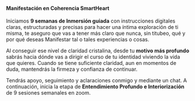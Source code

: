 #### Manifestación en Coherencia SmartHeart

Iniciamos **9 semanas de Inmersión guiada** con instrucciones digitales claras, estructuradas y precisas para hacer una íntima exploración de ti misma, te aseguro que vas a tener más claro que nunca, sin titubeo, qué y por qué deseas Manifestar tal o tales experiencias o cosas.

Al conseguir ese nivel de claridad cristalina, desde tu **motivo más profundo** sabrás hacia dónde vas a dirigir el curso de tu identidad viviendo la vida que quieres. Cuando se tiene suficiente claridad, aun en momentos de duda, mantendrás la firmeza y confianza de continuar.

Tendrás apoyo, seguimiento y aclaraciones conmigo y mediante un chat. A continuación, inicia la etapa de **Entendimiento Profundo e Interiorización** de 9 sesiones semanales en zoom.